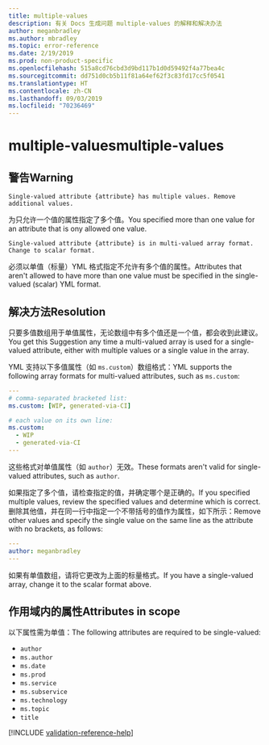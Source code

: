 ```yaml
---
title: multiple-values
description: 有关 Docs 生成问题 multiple-values 的解释和解决办法
author: meganbradley
ms.author: mbradley
ms.topic: error-reference
ms.date: 2/19/2019
ms.prod: non-product-specific
ms.openlocfilehash: 515a8cd76cbd3d9bd117b1d0d59492f4a77bea4c
ms.sourcegitcommit: dd751d0cb5b11f81a64ef62f3c83fd17cc5f0541
ms.translationtype: HT
ms.contentlocale: zh-CN
ms.lasthandoff: 09/03/2019
ms.locfileid: "70236469"
---
```

# <a name="multiple-values"></a><span data-ttu-id="1ff26-103">multiple-values</span><span class="sxs-lookup"><span data-stu-id="1ff26-103">multiple-values</span></span>

## <a name="warning"></a><span data-ttu-id="1ff26-104">警告</span><span class="sxs-lookup"><span data-stu-id="1ff26-104">Warning</span></span>

`Single-valued attribute {attribute} has multiple values. Remove additional values.`

<span data-ttu-id="1ff26-105">为只允许一个值的属性指定了多个值。</span><span class="sxs-lookup"><span data-stu-id="1ff26-105">You specified more than one value for an attribute that is ony allowed one value.</span></span>

`Single-valued attribute {attribute} is in multi-valued array format. Change to scalar format.`

<span data-ttu-id="1ff26-106">必须以单值（标量）YML 格式指定不允许有多个值的属性。</span><span class="sxs-lookup"><span data-stu-id="1ff26-106">Attributes that aren't allowed to have more than one value must be specified in the single-valued (scalar) YML format.</span></span>

## <a name="resolution"></a><span data-ttu-id="1ff26-107">解决方法</span><span class="sxs-lookup"><span data-stu-id="1ff26-107">Resolution</span></span>

<span data-ttu-id="1ff26-108">只要多值数组用于单值属性，无论数组中有多个值还是一个值，都会收到此建议。</span><span class="sxs-lookup"><span data-stu-id="1ff26-108">You get this Suggestion any time a multi-valued array is used for a single-valued attribute, either with multiple values or a single value in the array.</span></span>

<span data-ttu-id="1ff26-109">YML 支持以下多值属性（如 `ms.custom`）数组格式：</span><span class="sxs-lookup"><span data-stu-id="1ff26-109">YML supports the following array formats for multi-valued attributes, such as `ms.custom`:</span></span>

```yml
---
# comma-separated bracketed list:
ms.custom: [WIP, generated-via-CI]

# each value on its own line:
ms.custom:
  - WIP
  - generated-via-CI
---
```

<span data-ttu-id="1ff26-110">这些格式对单值属性（如 `author`）无效。</span><span class="sxs-lookup"><span data-stu-id="1ff26-110">These formats aren't valid for single-valued attributes, such as `author`.</span></span>

<span data-ttu-id="1ff26-111">如果指定了多个值，请检查指定的值，并确定哪个是正确的。</span><span class="sxs-lookup"><span data-stu-id="1ff26-111">If you specified multiple values, review the specified values and determine which is correct.</span></span> <span data-ttu-id="1ff26-112">删除其他值，并在同一行中指定一个不带括号的值作为属性，如下所示：</span><span class="sxs-lookup"><span data-stu-id="1ff26-112">Remove other values and specify the single value on the same line as the attribute with no brackets, as follows:</span></span>

```yml
---
author: meganbradley
---
```

<span data-ttu-id="1ff26-113">如果有单值数组，请将它更改为上面的标量格式。</span><span class="sxs-lookup"><span data-stu-id="1ff26-113">If you have a single-valued array, change it to the scalar format above.</span></span>

## <a name="attributes-in-scope"></a><span data-ttu-id="1ff26-114">作用域内的属性</span><span class="sxs-lookup"><span data-stu-id="1ff26-114">Attributes in scope</span></span>

<span data-ttu-id="1ff26-115">以下属性需为单值：</span><span class="sxs-lookup"><span data-stu-id="1ff26-115">The following attributes are required to be single-valued:</span></span>

- `author`
- `ms.author`
- `ms.date`
- `ms.prod`
- `ms.service`
- `ms.subservice`
- `ms.technology`
- `ms.topic`
- `title`

<!--make sure to add this file to your includes folder and verify the path-->
[!INCLUDE [validation-reference-help](includes/validation-reference-help.md)]
